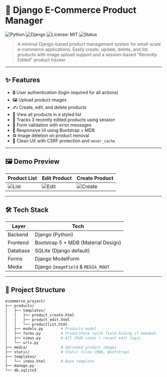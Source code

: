 # 🛒 Django E-Commerce Product Manager

![Python](https://img.shields.io/badge/Python-3.10-blue.svg)
![Django](https://img.shields.io/badge/Django-4.x-success.svg)
![License: MIT](https://img.shields.io/badge/License-MIT-yellow.svg)
![Status](https://img.shields.io/badge/Status-Active-brightgreen)

> A minimal Django-based product management system for small-scale e-commerce applications. Easily create, update, delete, and list products with image upload support and a session-based "Recently Edited" product tracker.

---

## ✨ Features

- 🔒 User authentication (login required for all actions)
- 🖼️ Upload product images
- ✍️ Create, edit, and delete products
- 🧾 View all products in a styled list
- 🧠 Tracks 3 recently edited products using session
- 💬 Form validation with error messages
- 💅 Responsive UI using Bootstrap + MDB
- ♻️ Image deletion on product removal
- 🧼 Clean UX with CSRF protection and `never_cache`

---

## 🖼️ Demo Preview

| Product List | Edit Product | Create Product |
|--------------|--------------|----------------|
| ![List](static/screenshots/product_list.png) | ![Edit](static/screenshots/edit_product.png) | ![Create](static/screenshots/create_product.png) |

---

## 🛠 Tech Stack

| Layer     | Tech                                    |
|-----------|-----------------------------------------|
| Backend   | Django (Python)                         |
| Frontend  | Bootstrap 5 + MDB (Material Design)     |
| Database  | SQLite (Django default)                 |
| Forms     | Django ModelForm                        |
| Media     | Django `ImageField` & `MEDIA_ROOT`      |

---

## 📁 Project Structure

```bash
ecommerce_project/
├── products/
│   ├── templates/
│   │   ├── product_create.html
│   │   ├── product_edit.html
│   │   └── productlist.html
│   ├── models.py        # Products model
│   ├── forms.py         # ProductForm (with field hiding if needed)
│   ├── views.py         # All CRUD views + recent edit logic
│   └── urls.py
├── media/               # Uploaded product images
├── static/              # Static files (MDB, Bootstrap)
├── templates/
│   └── index.html       # Base template
├── manage.py
└── db.sqlite3
